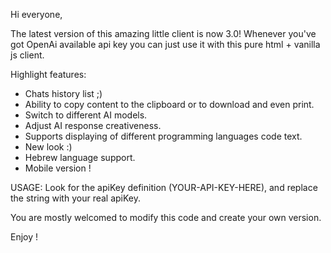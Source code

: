 Hi everyone,

The latest version of this amazing little client is now 3.0!
Whenever you've got OpenAi available api key you can just use it with this pure html + vanilla js client.

Highlight features:
* Chats history list ;)
* Ability to copy content to the clipboard or to download and even print.
* Switch to different AI models.
* Adjust AI response creativeness.
* Supports displaying of different programming languages code text.
* New look :)
* Hebrew language support.
* Mobile version !

USAGE:
Look for the apiKey definition (YOUR-API-KEY-HERE), and replace the string with your real apiKey.

You are mostly welcomed to modify this code and create your own version.

Enjoy !
